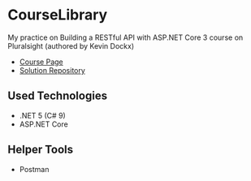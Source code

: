 # CourseLibrary
My practice on Building a RESTful API with ASP.NET Core 3 course on Pluralsight (authored by Kevin Dockx)

- [Course Page](https://www.pluralsight.com/courses/asp-dot-net-core-3-restful-api-building)
- [Solution Repository](https://github.com/KevinDockx/BuildingRESTfulAPIAspNetCore3)

## Used Technologies
- .NET 5 (C# 9)
- ASP.NET Core

## Helper Tools
- Postman
